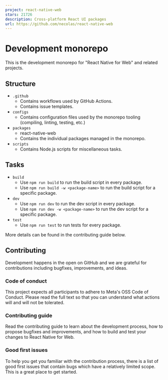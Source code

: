 ```yaml
---
project: react-native-web
stars: 21726
description: Cross-platform React UI packages
url: https://github.com/necolas/react-native-web
---
```


Development monorepo
====================

This is the development monorepo for "React Native for Web" and related projects.

Structure
---------

-   `.github`
    -   Contains workflows used by GitHub Actions.
    -   Contains issue templates.
-   `configs`
    -   Contains configuration files used by the monorepo tooling (compiling, linting, testing, etc.)
-   `packages`
    -   react-native-web
    -   Contains the individual packages managed in the monorepo.
-   `scripts`
    -   Contains Node.js scripts for miscellaneous tasks.

Tasks
-----

-   `build`
    -   Use `npm run build` to run the build script in every package.
    -   Use `npm run build -w <package-name>` to run the build script for a specific package.
-   `dev`
    -   Use `npm run dev` to run the dev script in every package.
    -   Use `npm run dev -w <package-name>` to run the dev script for a specific package.
-   `test`
    -   Use `npm run test` to run tests for every package.

More details can be found in the contributing guide below.

Contributing
------------

Development happens in the open on GitHub and we are grateful for contributions including bugfixes, improvements, and ideas.

### Code of conduct

This project expects all participants to adhere to Meta's OSS Code of Conduct. Please read the full text so that you can understand what actions will and will not be tolerated.

### Contributing guide

Read the contributing guide to learn about the development process, how to propose bugfixes and improvements, and how to build and test your changes to React Native for Web.

### Good first issues

To help you get you familiar with the contribution process, there is a list of good first issues that contain bugs which have a relatively limited scope. This is a great place to get started.
